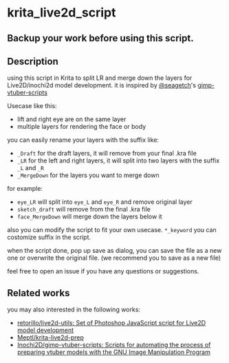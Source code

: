 # krita_live2d_script

## **Backup your work before using this script.**

## Description
using this script in Krita to split LR and merge down the layers for Live2D/inochi2d model development.
it is inspired by [@seagetch](https://github.com/seagetch)'s [gimp-vtuber-scripts](https://github.com/Inochi2D/gimp-vtuber-scripts)

Usecase like this:
- lift and right eye are on the same layer
- multiple layers for rendering the face or body

you can easily rename your layers with the suffix like:
- `_Draft` for the draft layers, it will remove from your final .kra file
- `_LR` for the left and right layers, it will split into two layers with the suffix `_L` and `_R`
- `_MergeDown` for the layers you want to merge down

for example:
- `eye_LR` will split into `eye_L` and `eye_R` and remove original layer
- `sketch_draft` will remove from the final .kra file
- `face_MergeDown` will merge down the layers below it

also you can modify the script to fit your own usecase. `*_keyword` you can costomize suffix in the script.

when the script done, pop up save as dialog, you can save the file as a new one or overwrite the original file. (we recommend you to save as a new file)

feel free to open an issue if you have any questions or suggestions.

## Related works
you may also interested in the following works:

- [retorillo/live2d-utils: Set of Photoshop JavaScript script for Live2D model development](https://github.com/retorillo/live2d-utils)
- [Meptl/krita-live2d-prep](https://github.com/Meptl/krita-live2d-prep)
- [Inochi2D/gimp-vtuber-scripts: Scripts for automating the process of preparing vtuber models with the GNU Image Manipulation Program](https://github.com/Inochi2D/gimp-vtuber-scripts/tree/main)